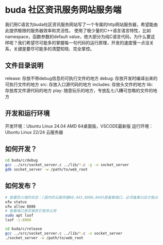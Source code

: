 # buda 社区资讯服务网站服务端

我们用C语言为buda社区资讯服务网站写了一个专属的http网站服务器，希望能由此提供极限的服务器效率和灵活性。
使用了极少量的C++语言语言特性，比如namespace，函数参数的default value，绝大部分为纯C语言代码，为什么要这样呢？我们希望尽可能多的掌握每一句代码的运行原理，开发的速度慢一点没关系，关键是要尽可能多的清楚知晓、完全掌控。

## 文件目录说明
release: 存放不带debug信息的可执行文件的地方
debug: 存放开发时编译出来的可执行文件的地方
src: 存放入口源代码的地方
includes: 存放头文件的地方
lib: 存放库文件源代码的地方
play: 随意玩乐的地方，专放乱七八糟可忽略的文件的地方

## 开发和运行环境
开发环境：Ubuntu Linux 24.04 AMD 64桌面版，VSCODE最新版
运行环境：Ubuntu Linux 22/24 云服务器

## 如何开发？
```sh
cd buda/c/debug
gcc ../src/socket_server.c ../lib/*.c -g -o socket_server
gdb socket_server -w /path/to/web_root
```

## 如何发布？
```sh
# 查看防火墙的状态：(国内的云服务器80,443,8080,8443是备案端口，必须备案以后才能从外网访问，注意避免使用)
ufw status
ufw allow 8888
# 查看端口是否被其它程序占用
sudo apt lsof
lsof -i:8888

cd buda/c/release
gcc ../src/socket_server.c ../lib/*.c -o socket_server
./socket_server -w /path/to/web_root
```
